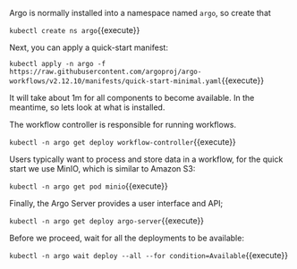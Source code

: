 Argo is normally installed into a namespace named `argo`, so create that

`kubectl create ns argo`{{execute}}

Next, you can apply a quick-start manifest:

`kubectl apply -n argo -f https://raw.githubusercontent.com/argoproj/argo-workflows/v2.12.10/manifests/quick-start-minimal.yaml`{{execute}}

It will take about 1m for all components to become available. In the meantime, so lets look at what is installed.

The workflow controller is responsible for running workflows. 

`kubectl -n argo get deploy workflow-controller`{{execute}}

Users typically want to process and store data in a workflow, for the quick start we use MinIO, which is similar to Amazon S3:

`kubectl -n argo get pod minio`{{execute}}

Finally, the Argo Server provides a user interface and API;

`kubectl -n argo get deploy argo-server`{{execute}}

Before we proceed, wait for all the deployments to be available:

`kubectl -n argo wait deploy --all --for condition=Available`{{execute}}

